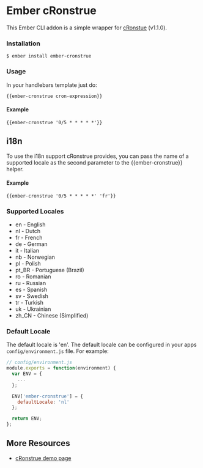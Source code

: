 # Ember cRonstrue

This Ember CLI addon is a simple wrapper for [cRonstue](https://github.com/bradymholt/cRonstrue/) (v1.1.0).

### Installation

```
$ ember install ember-cronstrue
```

### Usage

In your handlebars template just do:

```
{{ember-cronstrue cron-expression}}
```
#### Example

```
{{ember-cronstrue '0/5 * * * * *'}}
```

## i18n

To use the i18n support cRonstrue provides, you can pass the name of a supported locale as the second parameter to the {{ember-cronstrue}} helper.  

#### Example
```
{{ember-cronstrue '0/5 * * * * *' 'fr'}}
```

### Supported Locales

- en - English
- nl - Dutch
- fr - French
- de - German
- it - Italian
- nb - Norwegian
- pl - Polish
- pt_BR - Portuguese (Brazil)
- ro - Romanian
- ru - Russian
- es - Spanish
- sv - Swedish
- tr - Turkish
- uk - Ukrainian
- zh_CN - Chinese (Simplified)

### Default Locale

The default locale is 'en'. The default locale can be configured in your apps `config/environment.js` file. For example:

```javascript
// config/environment.js
module.exports = function(environment) {
  var ENV = {
    ...
  };

  ENV['ember-cronstrue'] = {
    defaultLocale: 'nl'
  };

  return ENV;
};
```

## More Resources

* [cRonstrue demo page](http://bradymholt.github.io/cRonstrue/)
